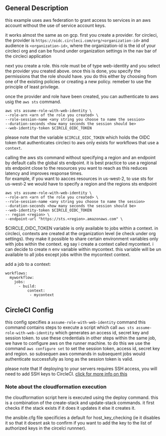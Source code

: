## General Description

this example uses aws federation to grant access to services in an aws account without the use of service account keys.

it works almost the same as on gcp. first you create a provider. for circleci, the provider is `https://oidc.circleci.com/org/<organization-id>` and audience is `<organization-id>`, where the organization-id is the id of your circleci org and can be found under organization settings in the nav bar of the circleci application

next you create a role. this role must be of type web-identity and you select the provider you created above. once this is done, you specify the permissions that the role should have. you do this either by choosing from one of the existing policies or creating a new policy. remeber to use the principle of least privilege.

once the provider and role have been created, you can authenticate to aws usig the `aws sts` command.
```
aws sts assume-role-with-web-identity \
--role-arn <arn of the role you created> \
--role-session-name <any string you choose to name the session>
--duration-seconds <how many seconds the session should be>
--web-identity-token $CIRCLE_OIDC_TOKEN
```

please note that the variable `$CIRCLE_OIDC_TOKEN` which holds the OIDC token that authenticates circleci to aws only exists for workflows that use a `context`.

calling the aws sts command without specifying a region and an endpoint by default calls the global sts endpoint. it is best practice to use a regional sts endpoint close to the resources you want to reach as this reduces latency and improves response times.</br>
for example, if you want to aacces resources in us-west-2, to use sts for us-west-2 we would have to specify a region and the regions sts endpoint
```
aws sts assume-role-with-web-identity \
--role-arn <arn of the role you created> \
--role-session-name <any string you choose to name the session>
--duration-seconds <how many seconds the session should be>
--web-identity-token $CIRCLE_OIDC_TOKEN
-- region <region> \
--endpoint-url "https://sts.<region>.amazonaws.com" \
```

$CIRCLE_OIDC_TOKEN variable is only available to jobs within a context. in circleci, contexts are created at the organization level (ie check under org settings). they make it possible to share certain environment variables only with jobs within the context. eg say i create a context called mycontext. i can decide to create n env variable within mycontext. this variable will be un available to all jobs except jobs within the mycontext context.

add a job to a context:
```
workflows:
  myworkflow:
    jobs:
      - build:
          context: 
           - mycontext
```

## CircleCI Config
this config specifies a `assume-role-with-web-identity` command
this command contains steps to execute a script which  call `aws sts assume-role-with-web-identity` which generates an access id, secret key and session token. to use these credentials in other steps within the same job, we have to configure aws on the runner machine. to do this we use the command `aws configure set` to set the session token, access id, secret key and region. so subsequen aws commands in subsequent jobs would authenticate successfully as long as the session token is valid.



please note that If deploying to your servers requires SSH access, you will need to add SSH keys to CircleCI.
[click for more info on this ](https://circleci.com/docs/add-ssh-key)


### Note about the cloudformation execution
the cloudformation script here is executed using the deploy command. this is a combination of the create-stack and update-stack commands. it first checks if the stack exists if it does it updates it else it creates it.

the ansible.cfg file specificies a default for host_key_checking (ie it disables it so that it doesnt ask to confirm if you want to add the key to the list of authorized keys in the circelci runnner).